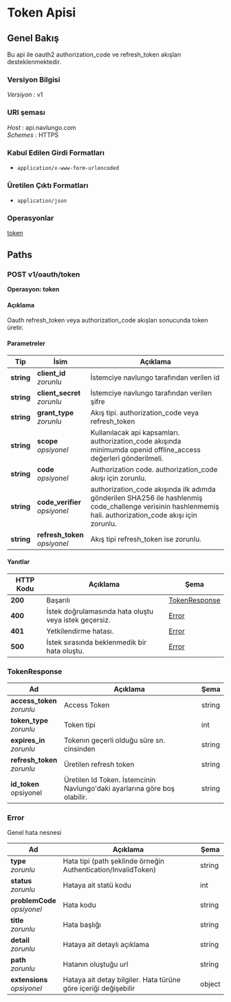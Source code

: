 # Token Apisi

<a name="overview"></a>

## Genel Bakış

Bu api ile oauth2 authorization_code ve refresh_token akışları desteklenmektedir.

### Versiyon Bilgisi

_Versiyon_ : v1

### URI şeması

_Host_ : api.navlungo.com  
_Schemes_ : HTTPS

### Kabul Edilen Girdi Formatları

- `application/x-www-form-urlencoded`

### Üretilen Çıktı Formatları

- `application/json`

### Operasyonlar

[token](#token)<br>

<a name="paths"></a>

## Paths

<a name="token"></a>

### POST v1/oauth/token

**Operasyon: token**

#### Açıklama

Oauth refresh_token veya authorization_code akışları sonucunda token üretir.

#### Parametreler

| Tip        | İsim                              | Açıklama                                                                                                                                                   |
| ---------- | --------------------------------- | ---------------------------------------------------------------------------------------------------------------------------------------------------------- |
| **string** | **client_id** <br>_zorunlu_       | İstemciye navlungo tarafından verilen id                                                                                                                   |
| **string** | **client_secret** <br>_zorunlu_   | İstemciye navlungo tarafından verilen şifre                                                                                                                |
| **string** | **grant_type** <br>_zorunlu_      | Akış tipi. authorization_code veya refresh_token                                                                                                           |
| **string** | **scope** <br>_opsiyonel_         | Kullanılacak api kapsamları. authorization_code akışında minimumda openid offline_access değerleri gönderilmeli.                                           |
| **string** | **code** <br>_opsiyonel_          | Authorization code. authorization_code akışı için zorunlu.                                                                                                 |
| **string** | **code_verifier** <br>_opsiyonel_ | authorization_code akışında ilk adımda gönderilen SHA256 ile hashlenmiş code_challenge verisinin hashlenmemiş hali. authorization_code akışı için zorunlu. |
| **string** | **refresh_token** <br>_opsiyonel_ | Akış tipi refresh_token ise zorunlu.                                                                                                                       |

#### Yanıtlar

| HTTP Kodu | Açıklama                                              | Şema                             |
| --------- | ----------------------------------------------------- | -------------------------------- |
| **200**   | Başarılı                                              | [TokenResponse](#token-response) |
| **400**   | İstek doğrulamasında hata oluştu veya istek geçersiz. | [Error](#error)                  |
| **401**   | Yetkilendirme hatası.                                 | [Error](#error)                  |
| **500**   | İstek sırasında beklenmedik bir hata oluştu.          | [Error](#error)                  |

<a name="token-response"></a>

### TokenResponse

| Ad                              | Açıklama                                                                  | Şema   |
| ------------------------------- | ------------------------------------------------------------------------- | ------ |
| **access_token** <br>_zorunlu_  | Access Token                                                              | string |
| **token_type** <br>_zorunlu_    | Token tipi                                                                | int    |
| **expires_in** <br>_zorunlu_    | Tokenın geçerli olduğu süre sn. cinsinden                                 | string |
| **refresh_token** <br>_zorunlu_ | Üretilen refresh token                                                    | string |
| **id_token** <br>opsiyonel      | Üretilen Id Token. İstemcinin Navlungo'daki ayarlarına göre boş olabilir. | string |

<a name="error"></a>

### Error

Genel hata nesnesi

| Ad                              | Açıklama                                                        | Şema   |
| ------------------------------- | --------------------------------------------------------------- | ------ |
| **type** <br>_zorunlu_          | Hata tipi (path şeklinde örneğin Authentication/InvalidToken)   | string |
| **status** <br>_zorunlu_        | Hataya ait statü kodu                                           | int    |
| **problemCode** <br>_opsiyonel_ | Hata kodu                                                       | string |
| **title** <br>_zorunlu_         | Hata başlığı                                                    | string |
| **detail** <br>_zorunlu_        | Hataya ait detaylı açıklama                                     | string |
| **path** <br>_zorunlu_          | Hatanın oluştuğu url                                            | string |
| **extensions** <br>_opsiyonel_  | Hataya ait detay bilgiler. Hata türüne göre içeriği değişebilir | object |
